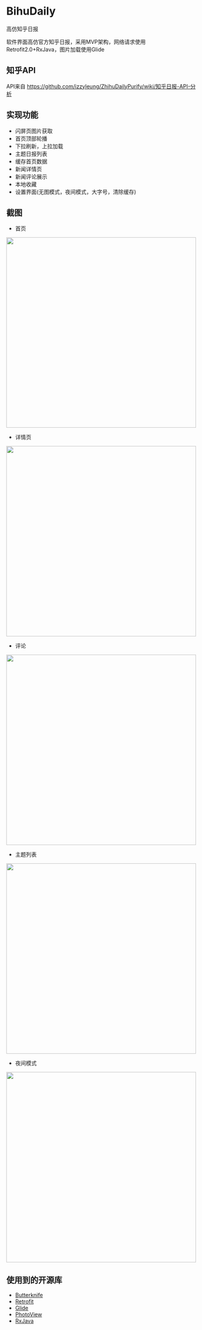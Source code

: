 # BihuDaily
高仿知乎日报

软件界面高仿官方知乎日报，采用MVP架构，网络请求使用Retrofit2.0+RxJava，图片加载使用Glide


## 知乎API

API来自 https://github.com/izzyleung/ZhihuDailyPurify/wiki/知乎日报-API-分析 

## 实现功能

* 闪屏页图片获取
* 首页顶部轮播
* 下拉刷新，上拉加载
* 主题日报列表
* 缓存首页数据
* 新闻详情页
* 新闻评论展示
* 本地收藏
* 设置界面(无图模式，夜间模式，大字号，清除缓存)

## 截图

* 首页

<img src='https://github.com/WhiteDG/BihuDaily/blob/master/screenshot/index.jpg' height='500'/>

* 详情页

<img src='https://github.com/WhiteDG/BihuDaily/blob/master/screenshot/content.jpg' height='500'/>

* 评论

<img src='https://github.com/WhiteDG/BihuDaily/blob/master/screenshot/comment.jpg' height='500'/>

* 主题列表

<img src='https://github.com/WhiteDG/BihuDaily/blob/master/screenshot/theme.jpg' height='500'/>

* 夜间模式

<img src='https://github.com/WhiteDG/BihuDaily/blob/master/screenshot/night.jpg' height='500'/>


## 使用到的开源库
* [Butterknife](https://github.com/JakeWharton/butterknife)
* [Retrofit](https://github.com/square/retrofit)
* [Glide](https://github.com/bumptech/glide)
* [PhotoView](https://github.com/chrisbanes/PhotoView)
* [RxJava](https://github.com/ReactiveX/RxJava)
